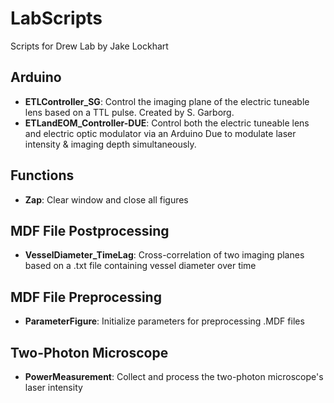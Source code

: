 # LabScripts
Scripts for Drew Lab by Jake Lockhart

## Arduino
- **ETLController_SG**: Control the imaging plane of the electric tuneable lens based on a TTL pulse. Created by S. Garborg.
- **ETLandEOM_Controller-DUE**: Control both the electric tuneable lens and electric optic modulator via an Arduino Due to modulate laser intensity & imaging depth simultaneously.  

## Functions
- **Zap**: Clear window and close all figures  

## MDF File Postprocessing
- **VesselDiameter_TimeLag**: Cross-correlation of two imaging planes based on a .txt file containing vessel diameter over time  

## MDF File Preprocessing
- **ParameterFigure**: Initialize parameters for preprocessing .MDF files  

## Two-Photon Microscope
- **PowerMeasurement**: Collect and process the two-photon microscope's laser intensity  
